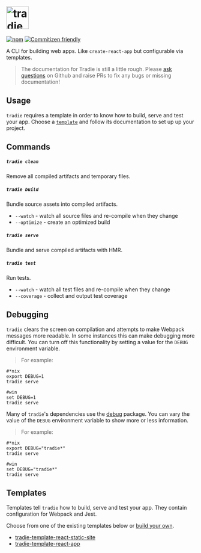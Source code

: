 # <a href="https://github.com/jameslnewell/tradie"><img alt="tradie" src="https://raw.githubusercontent.com/jameslnewell/tradie-v4/master/logo.png" height="60px" /></a>

[![npm](https://img.shields.io/npm/v/tradie.svg)]()
[![Commitizen friendly](https://img.shields.io/badge/commitizen-friendly-brightgreen.svg)](http://commitizen.github.io/cz-cli/)

A CLI for building web apps. Like `create-react-app` but configurable via templates.

> The documentation for Tradie is still a little rough. Please [ask questions](https://github.com/jameslnewell/tradie-v4/issues) on Github and raise PRs to fix any bugs or missing documentation!

## Usage

`tradie` requires a template in order to know how to build, serve and test your app. 
Choose a [`template`](https://github.com/jameslnewell/tradie-v4/tree/master/packages/tradie#templates) and follow its documentation to set up up your project.

## Commands

##### `tradie clean` 

Remove all compiled artifacts and temporary files.

##### `tradie build`

Bundle source assets into compiled artifacts.

- `--watch` - watch all source files and re-compile when they change
- `--optimize` - create an optimized build

##### `tradie serve` 

Bundle and serve compiled artifacts with HMR.

##### `tradie test`

Run tests.

- `--watch` - watch all test files and re-compile when they change
- `--coverage` - collect and output test coverage

## Debugging

`tradie` clears the screen on compilation and attempts to make Webpack messages more readable. In some instances this can 
make debugging more difficult. You can turn off this functionality by setting a value for the `DEBUG` environment variable.

> For example:
```
#*nix
export DEBUG=1
tradie serve

#win
set DEBUG=1
tradie serve
```

Many of `tradie`'s dependencies use the [debug](https://www.npmjs.com/package/debug) package. You can vary the value of 
the `DEBUG` environment variable to show 
more or less information. 

> For example:
```
#*nix
export DEBUG="tradie*"
tradie serve

#win
set DEBUG="tradie*"
tradie serve
```

## Templates

Templates tell `tradie` how to build, serve and test your app. They contain configuration for Webpack and Jest.

Choose from one of the existing templates below or [build your own](https://github.com/jameslnewell/tradie-v4/blob/master/docs/templates.md).

- [tradie-template-react-static-site](https://www.npmjs.com/package/tradie-template-react-static-site)
- [tradie-template-react-app](https://www.npmjs.com/package/tradie-template-react-app)

